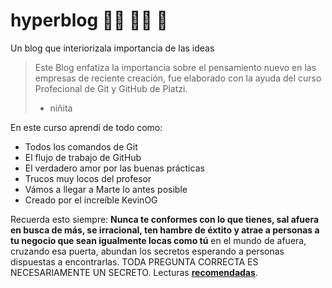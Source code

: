 
# hyperblog :astronaut: :astronaut: :rocket: 
Un blog que interiorizala importancia de las ideas
>Este Blog enfatiza la importancia sobre el pensamiento nuevo en las empresas de reciente creación, fue elaborado con la ayuda del curso Profecional de Git y GitHub de Platzi.
> - niñita


En este curso aprendí de todo como:
- Todos los comandos de Git
- El flujo de trabajo de GitHub
- El verdadero amor por las buenas prácticas
- Trucos muy locos del profesor
- Vámos a llegar a Marte lo antes posible
- Creado por el increíble KevinOG

Recuerda esto siempre: **Nunca te conformes con lo que tienes, sal afuera en busca de más, se irracional, ten hambre de éxtito y atrae a personas a tu negocio que sean igualmente locas como tú** en el mundo de afuera, cruzando esa puerta, abundan los secretos esperando a personas dispuestas a encontrarlas. TODA PREGUNTA CORRECTA ES NECESARIAMENTE UN SECRETO.
Lecturas [**recomendadas**](http://https://books.google.com.ec/books/about/De_cero_a_uno.html?id=3bYuBgAAQBAJ&printsec=frontcover&source=kp_read_button&redir_esc=y#v=onepage&q&f=false "recomendadas").